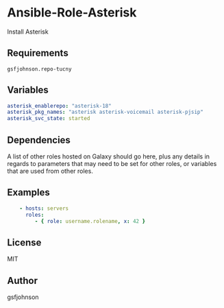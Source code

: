 # Ansible-Role-Asterisk

Install Asterisk

## Requirements

`gsfjohnson.repo-tucny`

## Variables

```yaml
asterisk_enablerepo: "asterisk-18"
asterisk_pkg_names: "asterisk asterisk-voicemail asterisk-pjsip"
asterisk_svc_state: started
```

## Dependencies

A list of other roles hosted on Galaxy should go here, plus any details in regards to parameters that may need to be set for other roles, or variables that are used from other roles.

## Examples

```yaml
    - hosts: servers
      roles:
         - { role: username.rolename, x: 42 }
```

## License

MIT

## Author

gsfjohnson
